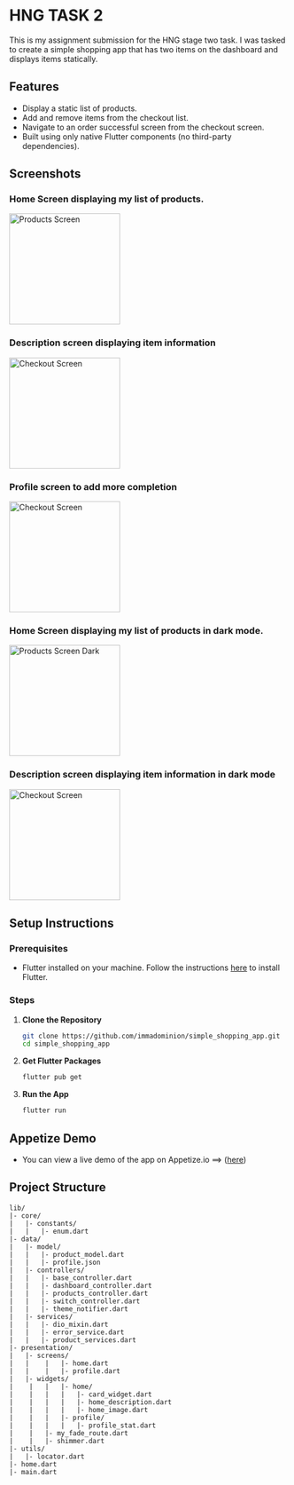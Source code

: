# HNG TASK 2

This is my assignment submission for the HNG stage two task. I was tasked to create a simple shopping app that has two items on the dashboard and displays items statically.

## Features

- Display a static list of products.
- Add and remove items from the checkout list.
- Navigate to an order successful screen from the checkout screen.
- Built using only native Flutter components (no third-party dependencies).

## Screenshots

### Home Screen displaying my list of products.

<img src="screenshots/home_page.png" alt="Products Screen" width="200"/>

### Description screen displaying item information

<img src="screenshots/item_view.png" alt="Checkout Screen" width="200"/>

### Profile screen to add more completion

<img src="screenshots/profile_page.png" alt="Checkout Screen" width="200"/>

### Home Screen displaying my list of products in dark mode.

<img src="screenshots/home_page_dark.png" alt="Products Screen Dark" width="200"/>

### Description screen displaying item information in dark mode

<img src="screenshots/img_view_desc_dark.png" alt="Checkout Screen" width="200"/>

## Setup Instructions

### Prerequisites

- Flutter installed on your machine. Follow the instructions [here](https://flutter.dev/docs/get-started/install) to install Flutter.

### Steps

1. **Clone the Repository**

   ```sh
   git clone https://github.com/immadominion/simple_shopping_app.git
   cd simple_shopping_app

   ```

2. **Get Flutter Packages**

   ```sh
   flutter pub get

   ```

3. **Run the App**
   ```sh
   flutter run
   ```

## Appetize Demo

- You can view a live demo of the app on Appetize.io ==> ([here](https://appetize.io/app/b_cuavp4bfsskrtx3l7jfmezkyhy))

## Project Structure

    lib/
    |- core/
    |   |- constants/
    |   |   |- enum.dart
    |- data/
    |   |- model/
    |   |   |- product_model.dart
    |   |   |- profile.json
    |   |- controllers/
    |   |   |- base_controller.dart
    |   |   |- dashboard_controller.dart
    |   |   |- products_controller.dart
    |   |   |- switch_controller.dart
    |   |   |- theme_notifier.dart
    |   |- services/
    |   |   |- dio_mixin.dart
    |   |   |- error_service.dart
    |   |   |- product_services.dart
    |- presentation/
    |   |- screens/
    |   |    |   |- home.dart
    |   |    |   |- profile.dart
    |   |- widgets/
    |    |   |   |- home/
    |    |   |   |   |- card_widget.dart
    |    |   |   |   |- home_description.dart
    |    |   |   |   |- home_image.dart
    |    |   |   |- profile/
    |    |   |   |   |- profile_stat.dart
    |    |   |- my_fade_route.dart
    |    |   |- shimmer.dart
    |- utils/
    |   |- locator.dart
    |- home.dart
    |- main.dart

